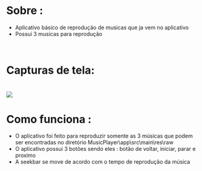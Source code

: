 <h1>Sobre :</h1>

<ul>
  <li>Aplicativo básico de reprodução de musicas que ja vem no aplicativo</li>
  <li>Possui 3 musicas para reprodução</li>
</ul>

<br>
<h1>Capturas de tela:<h1>
<img src="print/img1">
<br>

<h1>Como funciona :</h1>

<ul>
  <li> O aplicativo foi feito para reproduzir somente as 3 músicas que podem ser encontradas no diretório MusicPlayer\app\src\main\res\raw</li>
  <li> O aplicativo possui 3 botões sendo eles : botão de voltar, iniciar, parar e proximo </li>
  <li> A seekbar se move de acordo com o tempo de reprodução da música<l1>
</ul>
